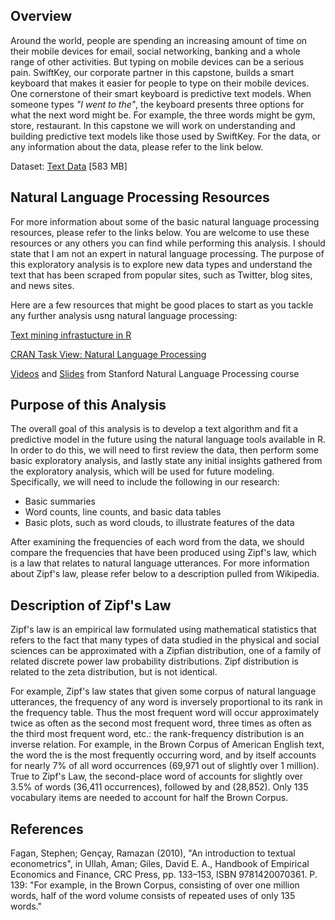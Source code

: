 ## Overview

Around the world, people are spending an increasing amount of time on their mobile devices for email, social networking, banking and a whole range of other activities. But typing on mobile devices can be a serious pain. SwiftKey, our corporate partner in this capstone, builds a smart keyboard that makes it easier for people to type on their mobile devices. One cornerstone of their smart keyboard is predictive text models. When someone types _"I went to the"_, the keyboard presents three options for what the next word might be. For example, the three words might be gym, store, restaurant. In this capstone we will work on understanding and building predictive text models like those used by SwiftKey. For the data, or any information about the data, please refer to the link below.

Dataset: [Text Data](https://d396qusza40orc.cloudfront.net/dsscapstone/dataset/Coursera-SwiftKey.zip) [583 MB]

## Natural Language Processing Resources

For more information about some of the basic natural language processing resources, please refer to the links below. You are welcome to use these resources or any others you can find while performing this analysis. I should state that I am not an expert in natural language processing. The purpose of this exploratory analysis is to explore new data types and understand the text that has been scraped from popular sites, such as Twitter, blog sites, and news sites.

Here are a few resources that might be good places to start as you tackle any further analysis usng natural language processing:

[Text mining infrastucture in R](http://www.jstatsoft.org/v25/i05/)  

[CRAN Task View: Natural Language Processing](http://cran.r-project.org/web/views/NaturalLanguageProcessing.html)  

[Videos](https://www.youtube.com/user/OpenCourseOnline/search?query=NLP) and [Slides](https://web.stanford.edu/~jurafsky/NLPCourseraSlides.html) from Stanford Natural Language Processing course

## Purpose of this Analysis

The overall goal of this analysis is to develop a text algorithm and fit a predictive model in the future using the natural language tools available in R. In order to do this, we will need to first review the data, then perform some basic exploratory analysis, and lastly state any initial insights gathered from the exploratory analysis, which will be used for future modeling. Specifically, we will need to include the following in our research:

- Basic summaries
- Word counts, line counts, and basic data tables
- Basic plots, such as word clouds, to illustrate features of the data

After examining the frequencies of each word from the data, we should compare the frequencies that have been produced using Zipf's law, which is a law that relates to natural language utterances. For more information about Zipf's law, please refer below to a description pulled from Wikipedia.

## Description of Zipf's Law

Zipf's law is an empirical law formulated using mathematical statistics that refers to the fact that many types of data studied in the physical and social sciences can be approximated with a Zipfian distribution, one of a family of related discrete power law probability distributions. Zipf distribution is related to the zeta distribution, but is not identical.

For example, Zipf's law states that given some corpus of natural language utterances, the frequency of any word is inversely proportional to its rank in the frequency table. Thus the most frequent word will occur approximately twice as often as the second most frequent word, three times as often as the third most frequent word, etc.: the rank-frequency distribution is an inverse relation. For example, in the Brown Corpus of American English text, the word the is the most frequently occurring word, and by itself accounts for nearly 7% of all word occurrences (69,971 out of slightly over 1 million). True to Zipf's Law, the second-place word of accounts for slightly over 3.5% of words (36,411 occurrences), followed by and (28,852). Only 135 vocabulary items are needed to account for half the Brown Corpus.

## References

Fagan, Stephen; Gençay, Ramazan (2010), "An introduction to textual econometrics", in Ullah, Aman; Giles, David E. A., Handbook of Empirical Economics and Finance, CRC Press, pp. 133–153, ISBN 9781420070361. P. 139: "For example, in the Brown Corpus, consisting of over one million words, half of the word volume consists of repeated uses of only 135 words."
